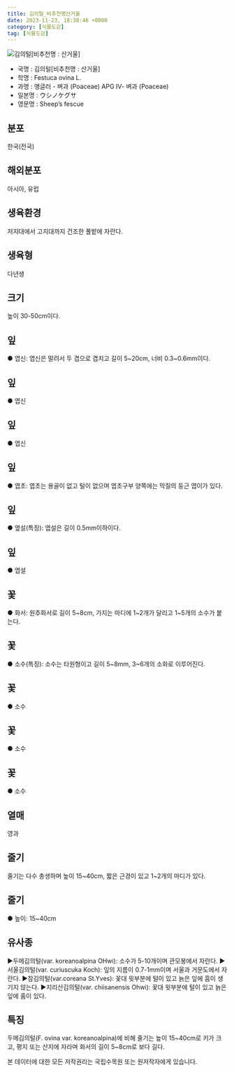 ```yaml
---
title: 김의털_비추천명산거울
date: 2023-11-23, 18:38:46 +0800
category: [식물도감]
tag: [식물도감]
---
```




![김의털[비추천명 : 산거울]](http://www.nature.go.kr/fileUpload/plants/basic/Gramineae/Festuca/14482/14482_1_th2.jpg)
- 국명 : 김의털[비추천명 : 산거울]
- 학명 : Festuca ovina L.
- 과명 : 앵글러 - 벼과 (Poaceae) APG Ⅳ- 벼과 (Poaceae)
- 일본명 : ウシノケグサ
- 영문명 : Sheep’s fescue


## 분포
한국(전국)
## 해외분포
아시아, 유럽
## 생육환경
저지대에서 고지대까지 건조한 풀밭에 자란다.
## 생육형
다년생
## 크기
높이 30-50cm이다.
## 잎
● 엽신: 엽신은 말려서 두 겹으로 겹치고 길이 5~20cm, 너비 0.3~0.6mm이다.
## 잎
● 엽신
## 잎
● 엽신
## 잎
● 엽초: 엽초는 용골이 없고 털이 없으며 엽초구부 양쪽에는 막질의 둥근 엽이가 있다.
## 잎
● 옆설(특징): 엽설은 길이 0.5mm이하이다.
## 잎
● 엽설
## 꽃
● 화서: 원추화서로 길이 5~8cm, 가지는 마디에 1~2개가 달리고 1~5개의 소수가 붙는다.
## 꽃
● 소수(특징): 소수는 타원형이고 길이 5~8mm, 3~6개의 소화로 이루어진다.
## 꽃
● 소수
## 꽃
● 소수
## 꽃
● 소수
## 열매
영과
## 줄기
줄기는 다수 총생하며 높이 15~40cm, 짧은 근경이 있고 1~2개의 마디가 있다.
## 줄기
● 높이: 15~40cm
## 유사종
▶두메김의털(var. koreanoalpina OHwi): 소수가 5-10개이며 관모봉에서 자란다. ▶서울김의털(var. curiuscuka Koch): 잎의 지름이 0.7-1mm이며 서울과 거문도에서 자란다. ▶참김의털(var.coreana St.Yves): 꽃대 윗부분에 털이 있고 늙은 잎에 흠이 생기지 않는다. ▶지리산김의털(var. chiisanensis Ohwi): 꽃대 윗부분에 털이 있고 늙은 잎에 홈이 있다.
## 특징
두메김의털(F. ovina var. koreanoalpina)에 비해 줄기는 높이 15~40cm로 키가 크고, 평지 또는 산지에 자라며 화서의 길이 5~8cm로 보다 길다.






본 데이터에 대한 모든 저작권리는 국립수목원 또는 원저작자에게 있습니다.
